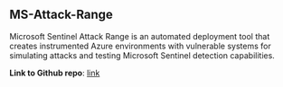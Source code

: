 ## MS-Attack-Range
Microsoft Sentinel Attack Range is an automated deployment tool that creates instrumented Azure environments with vulnerable systems for simulating attacks and testing Microsoft Sentinel detection capabilities.

**Link to Github repo**: [link](https://github.com/oloruntolaallbert/MS-Attack-Range/)

